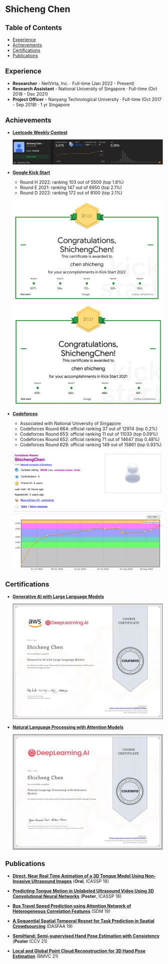 # Shicheng Chen

## Table of Contents
- [Experience](#experience)
- [Achievements](#achievements)
- [Certifications](#certifications)
- [Publications](#publications)

## Experience
- **Researcher** - NetVirta, Inc. · Full-time (Jan 2022 - Present)
- **Research Assistant** - National University of Singapore · Full-time (Oct 2018 - Dec 2021)
- **Project Officer** - Nanyang Technological University · Full-time (Oct 2017 - Sep 2018) · 1 yr Singapore

## Achievements
- **[Leetcode Weekly Contest](https://leetcode.com/u/c337134154/)**
  
  ![Leetcode](data/leetcode.png)

- **[Google Kick Start](https://github.com/ShichengChen/ShichengChen.github.io/blob/master/0000000000435bad.pdf)**
  - Round H 2022: ranking 103 out of 5500 (top 1.8%)
  - Round E 2021: ranking 147 out of 6950 (top 2.1%)
  - Round D 2022: ranking 172 out of 8100 (top 2.1%)
  
  ![Google Kick Start 2022](data/Google%20Kick%20Start%202022.png)
  ![Google Kick Start 2021](data/Google%20Kick%20Start%202021.png)

- **[Codeforces](https://codeforces.com/profile/ShichengChen)**
  - Associated with National University of Singapore
  - Codeforces Round 664: official ranking 37 out of 12974 (top 0.2%)
  - Codeforces Round 653: official ranking 11 out of 11033 (top 0.09%)
  - Codeforces Round 652: official ranking 71 out of 14647 (top 0.48%)
  - Codeforces Round 629: official ranking 149 out of 15861 (top 0.93%)
  
  ![Codeforces](data/CF.png)

## Certifications
- **[Generative AI with Large Language Models](https://www.coursera.org/account/accomplishments/verify/SEZBFGJNHBLY?utm_product=course)** 
  
  ![Generative AI Certification](data/Generative%20AI%20with%20Large%20Language%20Models%20certification.png)

- **[Natural Language Processing with Attention Models](https://www.coursera.org/account/accomplishments/verify/2LPHTK9AJBV1?utm_product=course)**
  
  ![NLP Certification](data/Natural%20Language%20Processing%20with%20Attention%20Models%20Certification.png)

## Publications
- **[Direct, Near Real Time Animation of a 3D Tongue Model Using Non-Invasive Ultrasound Images](https://ieeexplore.ieee.org/abstract/document/8462096)** (**Oral**, ICASSP 18)

- **[Predicting Tongue Motion in Unlabeled Ultrasound Video Using 3D Convolutional Neural Networks](https://ieeexplore.ieee.org/abstract/document/8461957)** (**Poster**, ICASSP 18)

- **[Bus Travel Speed Prediction using Attention Network of Heterogeneous Correlation Features](https://epubs.siam.org/doi/abs/10.1137/1.9781611975673.9)** (SDM 19)

- **[A Sequential Spatial Temporal Resnet for Task Prediction in Spatial Crowdsourcing](https://link.springer.com/chapter/10.1007/978-3-030-18576-3_16)** (DASFAA 19)

- **[SemiHand: Semi-supervised Hand Pose Estimation with Consistency](https://openaccess.thecvf.com/content/ICCV2021/papers/Yang_SemiHand_Semi-Supervised_Hand_Pose_Estimation_With_Consistency_ICCV_2021_paper.pdf)** (**Poster** ICCV 21)

- **[Local and Global Point Cloud Reconstruction for 3D Hand Pose Estimation](https://arxiv.org/abs/2112.06389)** (BMVC 21)